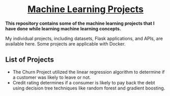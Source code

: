 <div Align="center"><h1> <a href="https://shsarv.github.io/Machine-Learning-Projects/">Machine Learning Projects </a></h1></div>
  
**This repository contains some of the machine learning projects that I have done while learning machine learning concepts.**

My individual projects, including datasets, Flask applications, and APIs, are available here. Some projects are applicable with Docker.

## List of Projects
* The Churn Project utilized the linear regression algorithm to determine if a customer was likely to leave or not.
* Credit rating determines if a consumer is likely to pay back the debt using decision tree techniques like random forest and gradient boosting.
